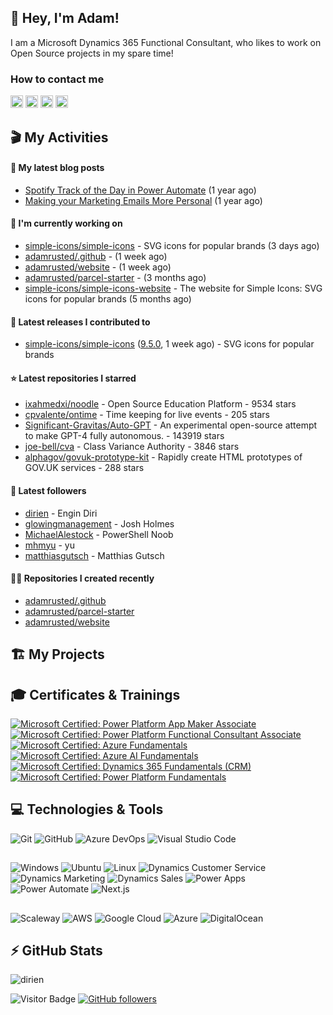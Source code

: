 ## 👋 Hey, I'm Adam!

I am a Microsoft Dynamics 365 Functional Consultant, who likes to work on Open Source projects in my spare time!

### How to contact me

[<img src="https://cdn.simpleicons.org/twitter/_/white" width="20" />](https://twitter.com/adamrusted)
[<img src="https://cdn.simpleicons.org/mastodon/_/white" width="20" />](https://mstdn.social/@adamrusted)
[<img src="https://cdn.simpleicons.org/github/_/white" width="20" />](https://github.com/adamrusted)
[<img src="https://cdn.simpleicons.org/hashnode/_/white" width="20" />](https://blog.adamrusted.me/)
 
## 🎬 My Activities

#### 📖 My latest blog posts
- [Spotify Track of the Day in Power Automate](https://blog.adamrusted.me/track-of-the-day-power-automate) (1 year ago)
- [Making your Marketing Emails More Personal](https://blog.adamrusted.me/customizing-emails-in-d365-marketing) (1 year ago)

#### 👷 I'm currently working on

- [simple-icons/simple-icons](https://github.com/simple-icons/simple-icons) - SVG icons for popular brands (3 days ago)
- [adamrusted/.github](https://github.com/adamrusted/.github) -  (1 week ago)
- [adamrusted/website](https://github.com/adamrusted/website) -  (1 week ago)
- [adamrusted/parcel-starter](https://github.com/adamrusted/parcel-starter) -  (3 months ago)
- [simple-icons/simple-icons-website](https://github.com/simple-icons/simple-icons-website) - The website for Simple Icons: SVG icons for popular brands  (5 months ago)

#### 🚀 Latest releases I contributed to

- [simple-icons/simple-icons](https://github.com/simple-icons/simple-icons) ([9.5.0](https://github.com/simple-icons/simple-icons/releases/tag/9.5.0), 1 week ago) - SVG icons for popular brands

#### ⭐ Latest repositories I starred

- [ixahmedxi/noodle](https://github.com/ixahmedxi/noodle) - Open Source Education Platform - 9534 stars
- [cpvalente/ontime](https://github.com/cpvalente/ontime) - Time keeping for live events - 205 stars
- [Significant-Gravitas/Auto-GPT](https://github.com/Significant-Gravitas/Auto-GPT) - An experimental open-source attempt to make GPT-4 fully autonomous. - 143919 stars
- [joe-bell/cva](https://github.com/joe-bell/cva) - Class Variance Authority - 3846 stars
- [alphagov/govuk-prototype-kit](https://github.com/alphagov/govuk-prototype-kit) - Rapidly create HTML prototypes of GOV.UK services - 288 stars

#### 👥 Latest followers

- [dirien](https://github.com/dirien) - Engin Diri
- [glowingmanagement](https://github.com/glowingmanagement) - Josh Holmes
- [MichaelAlestock](https://github.com/MichaelAlestock) - PowerShell Noob
- [mhmyu](https://github.com/mhmyu) - yu
- [matthiasgutsch](https://github.com/matthiasgutsch) - Matthias Gutsch

#### 👨‍💻 Repositories I created recently

- [adamrusted/.github](https://github.com/adamrusted/.github)
- [adamrusted/parcel-starter](https://github.com/adamrusted/parcel-starter)
- [adamrusted/website](https://github.com/adamrusted/website)


## 🏗️ My Projects

##

## 🎓 Certificates & Trainings

<!--START_SECTION:badges-->

[![Microsoft Certified: Power Platform App Maker Associate](https://images.credly.com/size/110x110/images/60030167-ab95-46aa-8391-c069102e5602/power-platform-app-maker-600x600.png)](http://www.credly.com/badges/6949f8e9-c223-45a1-bac2-5aa2a5f26e4c "Microsoft Certified: Power Platform App Maker Associate")
[![Microsoft Certified: Power Platform Functional Consultant Associate](https://images.credly.com/size/110x110/images/243ab956-2af5-4abd-8b91-27bc580f17ae/power-platform-functional-consultant-600x600__1_.png)](http://www.credly.com/badges/b4acf85e-80fb-4f8c-93e6-77386b46d6fb "Microsoft Certified: Power Platform Functional Consultant Associate")
[![Microsoft Certified: Azure Fundamentals](https://images.credly.com/size/110x110/images/be8fcaeb-c769-4858-b567-ffaaa73ce8cf/image.png)](http://www.credly.com/badges/26c06ca5-8fd3-43b3-8f0b-062e746dbfee "Microsoft Certified: Azure Fundamentals")
[![Microsoft Certified: Azure AI Fundamentals](https://images.credly.com/size/110x110/images/4136ced8-75d5-4afb-8677-40b6236e2672/azure-ai-fundamentals-600x600.png)](http://www.credly.com/badges/52c364fb-3728-4d31-ac82-9621a7c86641 "Microsoft Certified: Azure AI Fundamentals")
[![Microsoft Certified: Dynamics 365 Fundamentals (CRM)](https://images.credly.com/size/110x110/images/42992295-0ee2-4527-982d-e51efbec40fc/dynamics365-fundamentals-crm-600x600.png)](http://www.credly.com/badges/18f46909-0a5f-428e-8c66-0b40b53451e6 "Microsoft Certified: Dynamics 365 Fundamentals (CRM)")
[![Microsoft Certified: Power Platform Fundamentals](https://images.credly.com/size/110x110/images/2a6251f2-737b-4bf6-9190-d77570cc76fc/CERT-Fundamentals-Power-Platform.png)](http://www.credly.com/badges/74fc371d-5a40-4f73-8ded-a802d2696235 "Microsoft Certified: Power Platform Fundamentals")
<!--END_SECTION:badges-->

## 💻 Technologies & Tools

![Git](https://img.shields.io/badge/git-F05033.svg?style=for-the-badge&logo=git&logoColor=white)
![GitHub](https://img.shields.io/badge/github-121011.svg?style=for-the-badge&logo=github&logoColor=white)
![Azure DevOps](https://img.shields.io/badge/Azure_DevOps-0078D7.svg?style=for-the-badge&logo=azuredevops)
![Visual Studio Code](https://img.shields.io/badge/Visual%20Studio%20Code-0078d7.svg?style=for-the-badge&logo=visual-studio-code&logoColor=white)

##

![Windows](https://img.shields.io/badge/Windows-0078D4.svg?style=for-the-badge&logo=windows11)
![Ubuntu](https://img.shields.io/badge/Ubuntu-E95420?style=for-the-badge&logo=ubuntu&logoColor=white)
![Linux](https://img.shields.io/badge/Linux-FCC624?style=for-the-badge&logo=linux&logoColor=black)
![Dynamics Customer Service](https://img.shields.io/badge/D365_Customer_Service-0B53CE?style=for-the-badge&logo=dynamics365)
![Dynamics Marketing](https://img.shields.io/badge/D365_Marketing-0B53CE?style=for-the-badge&logo=dynamics365)
![Dynamics Sales](https://img.shields.io/badge/D365_Sales-0B53CE?style=for-the-badge&logo=dynamics365)
![Power Apps](https://img.shields.io/badge/Power_Apps-742774?style=for-the-badge&logo=powerapps)
![Power Automate](https://img.shields.io/badge/Power_Automate-0066FF?style=for-the-badge&logo=powerautomate)
![Next.js](https://img.shields.io/badge/Next.js-black?style=for-the-badge&logo=nextdotjs)


##

![Scaleway](https://img.shields.io/badge/Scaleway-4f0599.svg?style=for-the-badge&logo=scaleway&logoColor=white)
![AWS](https://img.shields.io/badge/AWS-FF9900.svg?style=for-the-badge&logo=amazon-aws&logoColor=white)
![Google Cloud](https://img.shields.io/badge/Google_Cloud-4285F4.svg?style=for-the-badge&logo=google-cloud&logoColor=white)
![Azure](https://img.shields.io/badge/Azure-0078D4.svg?style=for-the-badge&logo=microsoft-azure&logoColor=white)
![DigitalOcean](https://img.shields.io/badge/DigitalOcean-0080FF.svg?style=for-the-badge&logo=DigitalOcean&logoColor=white)

## ⚡ GitHub Stats

![dirien](https://github-readme-stats.vercel.app/api?username=adamrusted&show_icons=true&count_private=true&theme=dracula)

![Visitor Badge](https://visitor-badge.laobi.icu/badge?page_id=adamrusted)
[![GitHub followers](https://img.shields.io/github/followers/adamrusted.svg?style=social&label=Follow&maxAge=2592000)](https://github.com/dirien?tab=followers)
